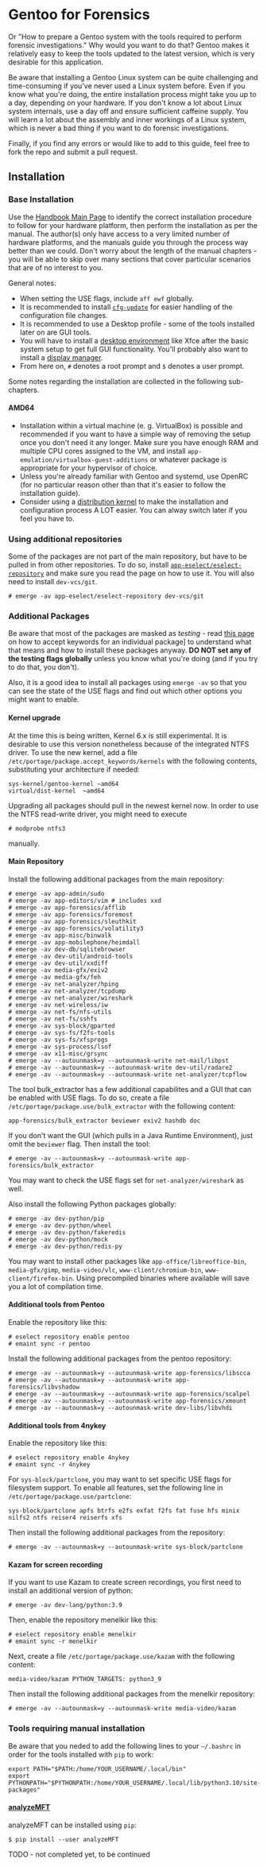 # Gentoo for Forensics

Or "How to prepare a Gentoo system with the tools required to perform forensic investigations." Why would you want to do that? Gentoo makes it relatively easy to keep the tools updated to the latest version, which is very desirable for this application.

Be aware that installing a Gentoo Linux system can be quite challenging and time-consuming if you've never used a Linux system before. Even if you know what you're doing, the entire installation process might take you up to a day, depending on your hardware. If you don't know a lot about Linux system internals, use a day off and ensure sufficient caffeine supply. You will learn a lot about the assembly and inner workings of a Linux system, which is never a bad thing if you want to do forensic investigations.

Finally, if you find any errors or would like to add to this guide, feel free to fork the repo and submit a pull request. 

## Installation

### Base Installation

Use the [Handbook Main Page](https://wiki.gentoo.org/wiki/Handbook:Main_Page) to identify the correct installation procedure to follow for your hardware platform, then perform the installation as per the manual. The author(s) only have access to a very limited number of hardware platforms, and the manuals guide you through the process way better than we could. Don't worry about the length of the manual chapters - you will be able to skip over many sections that cover particular scenarios that are of no interest to you. 

General notes:
 * When setting the USE flags, include `aff ewf` globally.
 * It is recommended to install [`cfg-update`](https://wiki.gentoo.org/wiki/Cfg-update) for easier handling of the configuration file changes.
 * It is recommended to use a Desktop profile - some of the tools installed later on are GUI tools.
 * You will have to install a [desktop environment](https://wiki.gentoo.org/wiki/Desktop_environment) like Xfce after the basic system setup to get full GUI functionality. You'll probably also want to install a [display manager](https://wiki.gentoo.org/wiki/Display_manager).
 * From here on, `#` denotes a root prompt and `$` denotes a user prompt.

Some notes regarding the installation are collected in the following sub-chapters.

#### AMD64

 * Installation within a virtual machine (e. g. VirtualBox) is possible and recommended if you want to have a simple way of removing the setup once you don't need it any longer. Make sure you have enough RAM and multiple CPU cores assigned to the VM, and install `app-emulation/virtualbox-guest-additions` or whatever package is appropriate for your hypervisor of choice.
 * Unless you're already familiar with Gentoo and systemd, use OpenRC (for no particular reason other than that it's easier to follow the installation guide).
 * Consider using a [distribution kernel](https://wiki.gentoo.org/wiki/Project:Distribution_Kernel) to make the installation and configuration process A LOT easier. You can alway switch later if you feel you have to.

### Using additional repositories

Some of the packages are not part of the main repository, but have to be pulled in from other repositories. To do so, install [`app-eselect/eselect-repository`](https://wiki.gentoo.org/wiki/Eselect/Repository) and make sure you read the page on how to use it. You will also need to install `dev-vcs/git`. 

```
# emerge -av app-eselect/eselect-repository dev-vcs/git
```

### Additional Packages

Be aware that most of the packages are masked as *testing* - read [this page](https://wiki.gentoo.org/wiki/Knowledge_Base:Accepting_a_keyword_for_a_single_package) on how to accept keywords for an individual package] to understand what that means and how to install these packages anyway. **DO NOT set any of the testing flags globally** unless you know what you're doing (and if you try to do that, you don't).

Also, it is a good idea to install all packages using `emerge -av` so that you can see the state of the USE flags and find out which other options you might want to enable.

#### Kernel upgrade

At the time this is being written, Kernel 6.x is still experimental. It is desirable to use this version nonetheless because of the integrated NTFS driver. To use the new kernel, add a file `/etc/portage/package.accept_keywords/kernels` with the following contents, substituting your architecture if needed:

```
sys-kernel/gentoo-kernel ~amd64
virtual/dist-kernel  ~amd64
```

Upgrading all packages should pull in the newest kernel now. In order to use the NTFS read-write driver, you might need to execute 

```
# modprobe ntfs3
```

manually.

#### Main Repository

Install the following additional packages from the main repository:

```
# emerge -av app-admin/sudo 
# emerge -av app-editors/vim # includes xxd
# emerge -av app-forensics/afflib 
# emerge -av app-forensics/foremost 
# emerge -av app-forensics/sleuthkit 
# emerge -av app-forensics/volatility3 
# emerge -av app-misc/binwalk 
# emerge -av app-mobilephone/heimdall
# emerge -av dev-db/sqlitebrowser
# emerge -av dev-util/android-tools
# emerge -av dev-util/xxdiff
# emerge -av media-gfx/exiv2 
# emerge -av media-gfx/feh 
# emerge -av net-analyzer/hping
# emerge -av net-analyzer/tcpdump 
# emerge -av net-analyzer/wireshark 
# emerge -av net-wireless/iw
# emerge -av net-fs/nfs-utils
# emerge -av net-fs/sshfs
# emerge -av sys-block/gparted
# emerge -av sys-fs/f2fs-tools 
# emerge -av sys-fs/xfsprogs 
# emerge -av sys-process/lsof
# emerge -av x11-misc/grsync
# emerge -av --autounmask=y --autounmask-write net-mail/libpst
# emerge -av --autounmask=y --autounmask-write dev-util/radare2
# emerge -av --autounmask=y --autounmask-write net-analyzer/tcpflow
```

The tool bulk_extractor has a few additional capabilites and a GUI that can be enabled with USE flags. To do so, create a file `/etc/portage/package.use/bulk_extractor` with the following content:

```
app-forensics/bulk_extractor beviewer exiv2 hashdb doc
```

If you don't want the GUI (which pulls in a Java Runtime Environment), just omit the `beviewer` flag. Then install the tool:

```
# emerge -av --autounmask=y --autounmask-write app-forensics/bulk_extractor
```

You may want to check the USE flags set for `net-analyzer/wireshark` as well.

Also install the following Python packages globally:

```
# emerge -av dev-python/pip 
# emerge -av dev-python/wheel
# emerge -av dev-python/fakeredis 
# emerge -av dev-python/mock 
# emerge -av dev-python/redis-py 
```

You may want to install other packages like `app-office/libreoffice-bin`, `media-gfx/gimp`, `media-video/vlc`, `www-client/chromium-bin`, `www-client/firefox-bin`. Using precompiled binaries where available will save you a lot of compilation time.

#### Additional tools from Pentoo

Enable the repository like this:

```
# eselect repository enable pentoo
# emaint sync -r pentoo
```

Install the following additional packages from the pentoo repository:

```
# emerge -av --autounmask=y --autounmask-write app-forensics/libscca
# emerge -av --autounmask=y --autounmask-write app-forensics/libvshadow
# emerge -av --autounmask=y --autounmask-write app-forensics/scalpel 
# emerge -av --autounmask=y --autounmask-write app-forensics/xmount 
# emerge -av --autounmask=y --autounmask-write dev-libs/libvhdi 
```

#### Additional tools from 4nykey

Enable the repository like this:

```
# eselect repository enable 4nykey
# emaint sync -r 4nykey
```

For `sys-block/partclone`, you may want to set specific USE flags for filesystem support. To enable all features, set the following line in `/etc/portage/package.use/partclone`:

```
sys-block/partclone apfs btrfs e2fs exfat f2fs fat fuse hfs minix nilfs2 ntfs reiser4 reiserfs xfs
```

Then install the following additional packages from the repository:

```
# emerge -av --autounmask=y --autounmask-write sys-block/partclone 
```

#### Kazam for screen recording

If you want to use Kazam to create screen recordings, you first need to install an additional version of python:

```
# emerge -av dev-lang/python:3.9
```

Then, enable the repository menelkir like this:

```
# eselect repository enable menelkir
# emaint sync -r menelkir
```

Next, create a file `/etc/portage/package.use/kazam` with the following content:
```
media-video/kazam PYTHON_TARGETS: python3_9
```

Then install the following additional packages from the menelkir repository:

```
# emerge -av --autounmask=y --autounmask-write media-video/kazam 
```

### Tools requiring manual installation

Be aware that you neded to add the following lines to your `~/.bashrc` in order for the tools installed with `pip` to work:

```
export PATH="$PATH:/home/YOUR_USERNAME/.local/bin"
export PYTHONPATH="$PYTHONPATH:/home/YOUR_USERNAME/.local/lib/python3.10/site-packages"
```

#### [analyzeMFT](https://github.com/dkovar/analyzeMFT)

analyzeMFT can be installed using `pip`:

```
$ pip install --user analyzeMFT
```

TODO - not completed yet, to be continued
